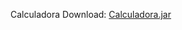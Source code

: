 Calculadora
Download: [Calculadora.jar](https://github.com/Geydson-Santos/Calculadora/tree/main/dist/Calculadora.jar)
